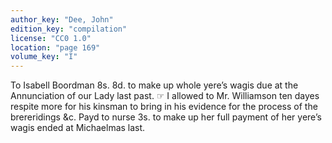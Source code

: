 ```yaml
---
author_key: "Dee, John"
edition_key: "compilation"
license: "CC0 1.0"
location: "page 169"
volume_key: "I"
---
```

To Isabell Boordman 8s. 8d. to make up whole yere’s wagis due at the
Annunciation of our Lady last past. ☞ I allowed to Mr. Williamson ten dayes
respite more for his kinsman to bring in his evidence for the process of the
brereridings &c. Payd to nurse 3s. to make up her full payment of her yere’s
wagis ended at Michaelmas last.
